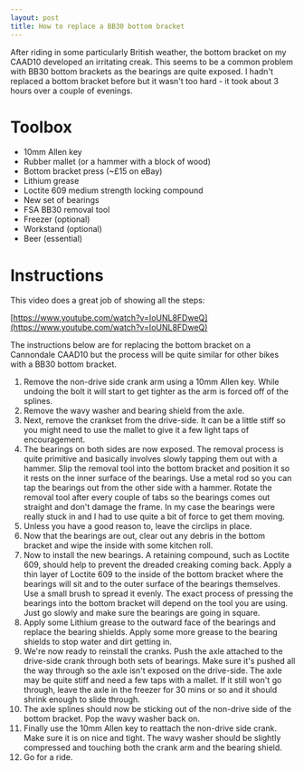 ```yaml
---
layout: post
title: How to replace a BB30 bottom bracket
---
```


After riding in some particularly British weather, the bottom bracket on my CAAD10 developed an irritating creak. This seems to be a common problem with BB30 bottom brackets as the bearings are quite exposed. I hadn't replaced a bottom bracket before but it wasn't too hard - it took about 3 hours over a couple of evenings.

# Toolbox

* 10mm Allen key
* Rubber mallet (or a hammer with a block of wood)
* Bottom bracket press (~£15 on eBay)
* Lithium grease
* Loctite 609 medium strength locking compound
* New set of bearings
* FSA BB30 removal tool
* Freezer (optional)
* Workstand (optional)
* Beer (essential)

# Instructions

This video does a great job of showing all the steps:

[https://www.youtube.com/watch?v=IoUNL8FDweQ](https://www.youtube.com/watch?v=IoUNL8FDweQ)

The instructions below are for replacing the bottom bracket on a Cannondale CAAD10 but the process will be quite similar for other bikes with a BB30 bottom bracket.

1. Remove the non-drive side crank arm using a 10mm Allen key. While undoing the bolt it will start to get tighter as the arm is forced off of the splines.
2. Remove the wavy washer and bearing shield from the axle.
3. Next, remove the crankset from the drive-side. It can be a little stiff so you might need to use the mallet to give it a few light taps of encouragement.
4. The bearings on both sides are now exposed. The removal process is quite primitive and basically involves slowly tapping them out with a hammer. Slip the removal tool into the bottom bracket and position it so it rests on the inner surface of the bearings. Use a metal rod so you can tap the bearings out from the other side with a hammer. Rotate the removal tool after every couple of tabs so the bearings comes out straight and don't damage the frame. In my case the bearings were really stuck in and I had to use quite a bit of force to get them moving.
5. Unless you have a good reason to, leave the circlips in place.
6. Now that the bearings are out, clear out any debris in the bottom bracket and wipe the inside with some kitchen roll.
7. Now to install the new bearings. A retaining compound, such as Loctite 609, should help to prevent the dreaded creaking coming back. Apply a thin layer of Loctite 609 to the inside of the bottom bracket where the bearings will sit and to the outer surface of the bearings themselves. Use a small brush to spread it evenly. The exact process of pressing the bearings into the bottom bracket will depend on the tool you are using. Just go slowly and make sure the bearings are going in square.
8. Apply some Lithium grease to the outward face of the bearings and replace the bearing shields. Apply some more grease to the bearing shields to stop water and dirt getting in.
9. We're now ready to reinstall the cranks. Push the axle attached to the drive-side crank through both sets of bearings. Make sure it's pushed all the way through so the axle isn't exposed on the drive-side. The axle may be quite stiff and need a few taps with a mallet. If it still won't go through, leave the axle in the freezer for 30 mins or so and it should shrink enough to slide through.
10. The axle splines should now be sticking out of the non-drive side of the bottom bracket. Pop the wavy washer back on.
11. Finally use the 10mm Allen key to reattach the non-drive side crank. Make sure it is on nice and tight. The wavy washer should be slightly compressed and touching both the crank arm and the bearing shield.
12. Go for a ride.
